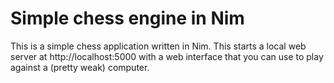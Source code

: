 # Simple chess engine in Nim

This is a simple chess application written in Nim.
This starts a local web server at http://localhost:5000 with a web interface that you can use to play against a (pretty weak) computer.